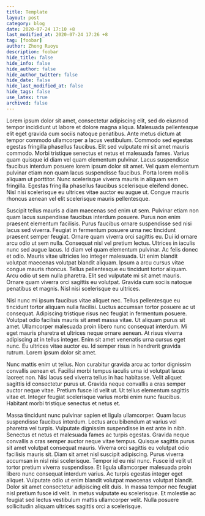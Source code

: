 ```yaml
---
title: Template
layout: post
category: blog
date: 2020-07-24 17:10 +8
last_modified_at: 2020-07-24 17:26 +8
tag: [foobar]
author: Zhong Ruoyu
description: foobar
hide_title: false
hide_info: false
hide_author: false
hide_author_twitter: false
hide_date: false
hide_last_modified_at: false
hide_tags: false
use_latex: true
archived: false
---
```


Lorem ipsum dolor sit amet, consectetur adipiscing elit, sed do eiusmod tempor incididunt ut labore et dolore magna aliqua. Malesuada pellentesque elit eget gravida cum sociis natoque penatibus. Ante metus dictum at tempor commodo ullamcorper a lacus vestibulum. Commodo sed egestas egestas fringilla phasellus faucibus. Elit sed vulputate mi sit amet mauris commodo. Morbi tristique senectus et netus et malesuada fames. Varius quam quisque id diam vel quam elementum pulvinar. Lacus suspendisse faucibus interdum posuere lorem ipsum dolor sit amet. Vel quam elementum pulvinar etiam non quam lacus suspendisse faucibus. Porta lorem mollis aliquam ut porttitor. Nunc scelerisque viverra mauris in aliquam sem fringilla. Egestas fringilla phasellus faucibus scelerisque eleifend donec. Nisl nisi scelerisque eu ultrices vitae auctor eu augue ut. Congue mauris rhoncus aenean vel elit scelerisque mauris pellentesque.

Suscipit tellus mauris a diam maecenas sed enim ut sem. Pulvinar etiam non quam lacus suspendisse faucibus interdum posuere. Purus non enim praesent elementum facilisis. Purus faucibus ornare suspendisse sed nisi lacus sed viverra. Feugiat in fermentum posuere urna nec tincidunt praesent semper feugiat. Ornare quam viverra orci sagittis eu. Dui id ornare arcu odio ut sem nulla. Consequat nisl vel pretium lectus. Ultrices in iaculis nunc sed augue lacus. Id diam vel quam elementum pulvinar. Ac felis donec et odio. Mauris vitae ultricies leo integer malesuada. Ut enim blandit volutpat maecenas volutpat blandit aliquam. Ipsum a arcu cursus vitae congue mauris rhoncus. Tellus pellentesque eu tincidunt tortor aliquam. Arcu odio ut sem nulla pharetra. Elit sed vulputate mi sit amet mauris. Ornare quam viverra orci sagittis eu volutpat. Gravida cum sociis natoque penatibus et magnis. Nisl nisi scelerisque eu ultrices.

Nisl nunc mi ipsum faucibus vitae aliquet nec. Tellus pellentesque eu tincidunt tortor aliquam nulla facilisi. Luctus accumsan tortor posuere ac ut consequat. Adipiscing tristique risus nec feugiat in fermentum posuere. Volutpat odio facilisis mauris sit amet massa vitae. Ut aliquam purus sit amet. Ullamcorper malesuada proin libero nunc consequat interdum. Mi eget mauris pharetra et ultrices neque ornare aenean. At risus viverra adipiscing at in tellus integer. Enim sit amet venenatis urna cursus eget nunc. Eu ultrices vitae auctor eu. Id semper risus in hendrerit gravida rutrum. Lorem ipsum dolor sit amet.

Nunc mattis enim ut tellus. Non curabitur gravida arcu ac tortor dignissim convallis aenean et. Facilisi morbi tempus iaculis urna id volutpat lacus laoreet non. Nisi lacus sed viverra tellus in hac habitasse. Velit aliquet sagittis id consectetur purus ut. Gravida neque convallis a cras semper auctor neque vitae. Pretium fusce id velit ut. Ut tellus elementum sagittis vitae et. Integer feugiat scelerisque varius morbi enim nunc faucibus. Habitant morbi tristique senectus et netus et.

Massa tincidunt nunc pulvinar sapien et ligula ullamcorper. Quam lacus suspendisse faucibus interdum. Lectus arcu bibendum at varius vel pharetra vel turpis. Vulputate dignissim suspendisse in est ante in nibh. Senectus et netus et malesuada fames ac turpis egestas. Gravida neque convallis a cras semper auctor neque vitae tempus. Quisque sagittis purus sit amet volutpat consequat mauris. Viverra orci sagittis eu volutpat odio facilisis mauris sit. Diam sit amet nisl suscipit adipiscing. Purus viverra accumsan in nisl nisi scelerisque. Tempor id eu nisl nunc. Fusce id velit ut tortor pretium viverra suspendisse. Et ligula ullamcorper malesuada proin libero nunc consequat interdum varius. Ac turpis egestas integer eget aliquet. Vulputate odio ut enim blandit volutpat maecenas volutpat blandit. Dolor sit amet consectetur adipiscing elit duis. In massa tempor nec feugiat nisl pretium fusce id velit. In metus vulputate eu scelerisque. Et molestie ac feugiat sed lectus vestibulum mattis ullamcorper velit. Nulla posuere sollicitudin aliquam ultrices sagittis orci a scelerisque.
